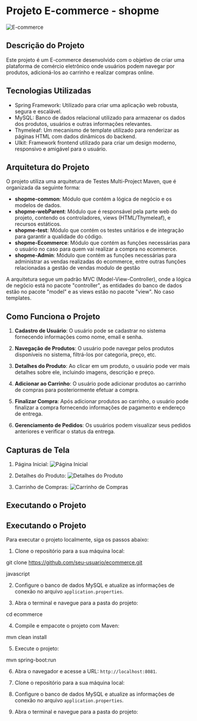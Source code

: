 # Projeto E-commerce - shopme

![E-commerce]()

## Descrição do Projeto

Este projeto é um E-commerce desenvolvido com o objetivo de criar uma plataforma de comércio eletrônico onde usuários podem navegar por produtos, adicioná-los ao carrinho e realizar compras online.

## Tecnologias Utilizadas

- Spring Framework: Utilizado para criar uma aplicação web robusta, segura e escalável.
- MySQL: Banco de dados relacional utilizado para armazenar os dados dos produtos, usuários e outras informações relevantes.
- Thymeleaf: Um mecanismo de template utilizado para renderizar as páginas HTML com dados dinâmicos do backend.
- UIkit: Framework frontend utilizado para criar um design moderno, responsivo e amigável para o usuário.

## Arquitetura do Projeto

O projeto utiliza uma arquitetura de Testes Multi-Project Maven, que é organizada da seguinte forma:

- **shopme-common**: Módulo que contém a lógica de negócio e os modelos de dados.
- **shopme-webParent**: Módulo que é responsável pela parte web do projeto, contendo os controladores, views (HTML/Thymeleaf), e recursos estáticos.
- **shopme-test**: Módulo que contém os testes unitários e de integração para garantir a qualidade do código.
- **shopme-Ecommerce**: Módulo que contém as funções necessárias para o usuário no caso para quem vai realizar a compra no ecommerce.
- **shopme-Admin**: Módulo que contém as funções necessárias para administrar as vendas realizadas do ecommerce, entre outras funções relacionadas a gestão de vendas modulo de gestão


A arquitetura segue um padrão MVC (Model-View-Controller), onde a lógica de negócio está no pacote "controller", as entidades do banco de dados estão no pacote "model" e as views estão no pacote "view".
No caso templates.

## Como Funciona o Projeto

1. **Cadastro de Usuário**: O usuário pode se cadastrar no sistema fornecendo informações como nome, email e senha.

2. **Navegação de Produtos**: O usuário pode navegar pelos produtos disponíveis no sistema, filtrá-los por categoria, preço, etc.

3. **Detalhes do Produto**: Ao clicar em um produto, o usuário pode ver mais detalhes sobre ele, incluindo imagens, descrição e preço.

4. **Adicionar ao Carrinho**: O usuário pode adicionar produtos ao carrinho de compras para posteriormente efetuar a compra.

5. **Finalizar Compra**: Após adicionar produtos ao carrinho, o usuário pode finalizar a compra fornecendo informações de pagamento e endereço de entrega.

6. **Gerenciamento de Pedidos**: Os usuários podem visualizar seus pedidos anteriores e verificar o status da entrega.

## Capturas de Tela

1. Página Inicial:
   ![Página Inicial]()

2. Detalhes do Produto:
   ![Detalhes do Produto]()

3. Carrinho de Compras:
   ![Carrinho de Compras]()

## Executando o Projeto

## Executando o Projeto

Para executar o projeto localmente, siga os passos abaixo:

1. Clone o repositório para a sua máquina local:

git clone https://github.com/seu-usuario/ecommerce.git

javascript


2. Configure o banco de dados MySQL e atualize as informações de conexão no arquivo `application.properties`.

3. Abra o terminal e navegue para a pasta do projeto:

cd ecommerce

4. Compile e empacote o projeto com Maven:

mvn clean install


5. Execute o projeto:

mvn spring-boot:run


6. Abra o navegador e acesse a URL: `http://localhost:8081`.



1. Clone o repositório para a sua máquina local:
2. Configure o banco de dados MySQL e atualize as informações de conexão no arquivo `application.properties`.
3. Abra o terminal e navegue para a pasta do projeto:
